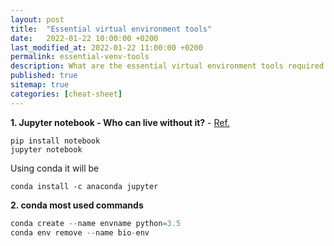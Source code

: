 ```yaml
---
layout: post
title:  "Essential virtual environment tools"
date:   2022-01-22 10:00:00 +0200
last_modified_at: 2022-01-22 11:00:00 +0200
permalink: essential-venv-tools
description: What are the essential virtual environment tools required in a pip or conda environment
published: true
sitemap: true
categories: [cheat-sheet]
---
```


**1. Jupyter notebook - Who can live without it?** - [Ref.](https://jupyter.org/install)
```
pip install notebook
jupyter notebook
```
Using conda it will be 
```
conda install -c anaconda jupyter
```

**2. conda most used commands**

```python
conda create --name envname python=3.5
conda env remove --name bio-env  
```
